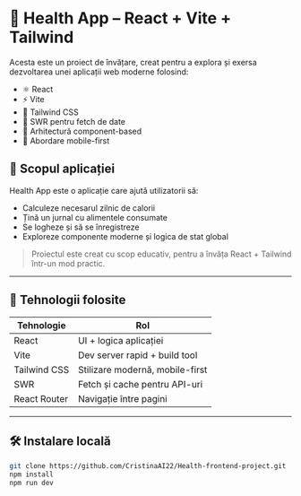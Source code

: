 # 🥗 Health App – React + Vite + Tailwind

Acesta este un proiect de învățare, creat pentru a explora și exersa dezvoltarea unei aplicații web moderne folosind:

- ⚛️ React
- ⚡ Vite
- 🎨 Tailwind CSS
- 🔄 SWR pentru fetch de date
- 🧠 Arhitectură component-based
- 📱 Abordare mobile-first

## 🎯 Scopul aplicației

Health App este o aplicație care ajută utilizatorii să:

- Calculeze necesarul zilnic de calorii
- Țină un jurnal cu alimentele consumate
- Se logheze și să se înregistreze
- Exploreze componente moderne și logica de stat global

> Proiectul este creat cu scop educativ, pentru a învăța React + Tailwind într-un mod practic.

---

## 🔧 Tehnologii folosite

| Tehnologie   | Rol                             |
| ------------ | ------------------------------- |
| React        | UI + logica aplicației          |
| Vite         | Dev server rapid + build tool   |
| Tailwind CSS | Stilizare modernă, mobile-first |
| SWR          | Fetch și cache pentru API-uri   |
| React Router | Navigație între pagini          |

---

## 🛠️ Instalare locală

```bash
git clone https://github.com/CristinaAI22/Health-frontend-project.git
npm install
npm run dev
```
